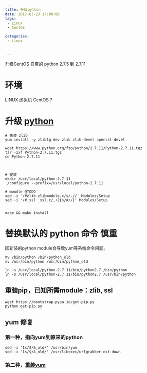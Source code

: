 ```yaml
---
title: 升级python
date: 2017-03-23 17:00:00
tags:
 - Linux
 - CentOS

categories:
 - Linux


---
```


升级CentOS 自带的 python 2.7.5 到 2.7.11

<!-- MORE -->
# 环境
LINUX 虚拟机
CentOS 7

# 升级 [python](https://www.python.org/)

```
# 先装 zlib
yum install -y zlib1g-dev zlib zlib-devel openssl-devel

wget https://www.python.org/ftp/python/2.7.11/Python-2.7.11.tgz
tar -zxf Python-2.7.11.tgz
cd Python-2.7.11



# 安装
mkdir /usr/local/python-2.7.11
./configure --prefix=/usr/local/python-2.7.11

# moudle @TODO
sed -i '/#zlib zlibmodule.c/s/.//' Modules/Setup
sed -i '/#_ssl _ssl.c/,+2{s/#//}' Modules/Setup


make && make install
```

# 替换默认的 python 命令  __慎重__
因新装的python module会导致yum等系统命令问题。
```
mv /bin/python /bin/python_old
mv /usr/bin/python /usr/bin/python_old

ln -s /usr/local/python-2.7.11/bin/python2.7 /bin/python
ln -s /usr/local/python-2.7.11/bin/python2.7 /usr/bin/python
```

## 重装pip，已知所需module：zlib, ssl
```
wget https://bootstrap.pypa.io/get-pip.py
python get-pip.py
```

## yum 修复
### 第一种，指向yum到原来的python
```
sed -i '1s/$/&_old/' /usr/bin/yum
sed -i '1s/$/&_old/' /usr/libexec/urlgrabber-ext-down
```
### 第二种，[重装yum](http://jingyan.baidu.com/article/ed2a5d1f5a9fbe09f6be17ea.html)
